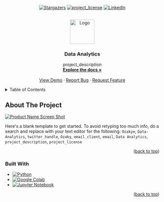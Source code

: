 <!-- Best-README-Template
https://github.com/othneildrew/Best-README-Template -->

<!-- PROJECT SHIELDS -->
<div align="center">
  
[![Stargazers][stars-shield]][stars-url]
[![project_license][license-shield]][license-url]
[![LinkedIn][linkedin-shield]][linkedin-url]

</div>

<!-- PROJECT LOGO -->
<br />
<div align="center">
  <a href="https://github.com/Ozakye/Data-Analytics">
    <img src="images/logo.png" alt="Logo" width="80" height="80">
  </a>

<h3 align="center">Data Analytics</h3>

  <p align="center">
    project_description
    <br />
    <a href="https://github.com/Ozakye/Data-Analytics"><strong>Explore the docs »</strong></a>
    <br />
    <br />
    <a href="https://github.com/Ozakye/Data-Analytics">View Demo</a>
    &middot;
    <a href="https://github.com/Ozakye/Data-Analytics/issues/new?labels=bug&template=bug-report---.md">Report Bug</a>
    &middot;
    <a href="https://github.com/Ozakye/Data-Analytics/issues/new?labels=enhancement&template=feature-request---.md">Request Feature</a>
  </p>
</div>

<!-- TABLE OF CONTENTS -->
<details>
  <summary>Table of Contents</summary>
  <ol>
    <li>
      <a href="#about-the-project">About The Project</a>
      <ul>
        <li><a href="#built-with">Built With</a></li>
      </ul>
    </li>
    <li>
      <a href="#getting-started">Getting Started</a>
      <ul>
        <li><a href="#prerequisites">Prerequisites</a></li>
        <li><a href="#installation">Installation</a></li>
      </ul>
    </li>
    <li><a href="#usage">Usage</a></li>
    <li><a href="#roadmap">Roadmap</a></li>
    <li><a href="#contributing">Contributing</a></li>
    <li><a href="#license">License</a></li>
    <li><a href="#contact">Contact</a></li>
    <li><a href="#acknowledgments">Acknowledgments</a></li>
  </ol>
</details>

<!-- ABOUT THE PROJECT -->
## About The Project

[![Product Name Screen Shot][product-screenshot]](https://example.com)

Here's a blank template to get started. To avoid retyping too much info, do a search and replace with your text editor for the following: `Ozakye`, `Data-Analytics`, `twitter_handle`, `Ozaky`, `email_client`, `email`, `Data Analytics`, `project_description`, `project_license`

<p align="right">(<a href="#readme-top">back to top</a>)</p>



### Built With

* [![Python][python-shield]][python-url]
* [![Google Colab][google-colab-shield]][google-colab-url]
* [![Jupyter Notebook][jupyter-notebook-shield]][jupyter-notebook-url]

<p align="right">(<a href="#readme-top">back to top</a>)</p>

<!-- MARKDOWN LINKS & IMAGES -->
<!-- https://www.markdownguide.org/basic-syntax/#reference-style-links -->
[stars-shield]: https://img.shields.io/github/stars/Ozakye/Data-Analytics.svg?style=for-the-badge
[stars-url]: https://github.com/Ozakye/Data-Analytics/stargazers
[license-shield]: https://img.shields.io/github/license/Ozakye/Data-Analytics.svg?style=for-the-badge
[license-url]: https://github.com/Ozakye/Data-Analytics/blob/master/LICENSE.txt
[linkedin-shield]: https://img.shields.io/badge/-LinkedIn-black.svg?style=for-the-badge&logo=linkedin&colorB=555
[linkedin-url]: https://linkedin.com/in/Ozaky
[product-screenshot]: images/screenshot.png
[python-shield]: https://img.shields.io/badge/python-000000?style=for-the-badge&logo=python&logoColor=white
[python-url]: https://www.python.org/
[google-colab-shield]: https://img.shields.io/badge/googlecolab-000000?style=for-the-badge&logo=googlecolab&logoColor=white
[google-colab-url]: https://colab.google/
[jupyter-notebook-shield]: https://img.shields.io/badge/jupyter-000000?style=for-the-badge&logo=jupyter&logoColor=white
[jupyter-notebook-url]: https://jupyter.org/
